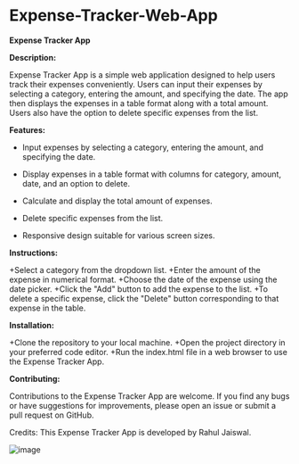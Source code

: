 # Expense-Tracker-Web-App

**Expense Tracker App**

**Description:**

Expense Tracker App is a simple web application designed to help users track their expenses conveniently. Users can input their expenses by selecting a category, entering the amount, and specifying the date. The app then displays the expenses in a table format along with a total amount. Users also have the option to delete specific expenses from the list.

**Features:**

- Input expenses by selecting a category, entering the amount, and specifying the date.
* Display expenses in a table format with columns for category, amount, date, and an option to delete.
+ Calculate and display the total amount of expenses.
- Delete specific expenses from the list.
* Responsive design suitable for various screen sizes.

**Instructions:**

+Select a category from the dropdown list.
+Enter the amount of the expense in numerical format.
+Choose the date of the expense using the date picker.
+Click the "Add" button to add the expense to the list.
+To delete a specific expense, click the "Delete" button corresponding to that expense in the table.

**Installation:**

+Clone the repository to your local machine.
+Open the project directory in your preferred code editor.
+Run the index.html file in a web browser to use the Expense Tracker App.

**Contributing:**

Contributions to the Expense Tracker App are welcome. If you find any bugs or have suggestions for improvements, please open an issue or submit a pull request on GitHub.

Credits:
This Expense Tracker App is developed by Rahul Jaiswal.



![image](https://github.com/jaiswalrahul2427/Expense-Tracker-Web-App/assets/133475235/46c01128-d1b5-4e11-a2f5-a081b64f2eee)
